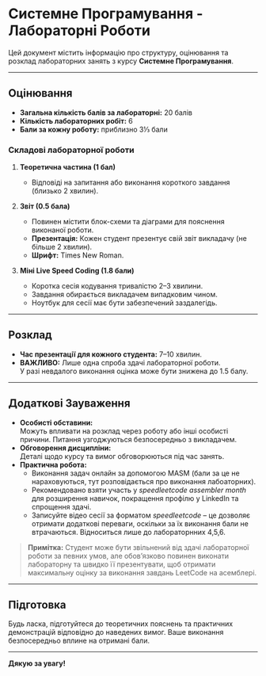 # Системне Програмування - Лабораторні Роботи

Цей документ містить інформацію про структуру, оцінювання та розклад лабораторних занять з курсу **Системне Програмування**.

---

## Оцінювання

- **Загальна кількість балів за лабораторні:** 20 балів  
- **Кількість лабораторних робіт:** 6  
- **Бали за кожну роботу:** приблизно 3⅓ бали

### Складові лабораторної роботи

1. **Теоретична частина (1 бал)**  
   - Відповіді на запитання або виконання короткого завдання (близько 2 хвилин).

2. **Звіт (0.5 бала)**  
   - Повинен містити блок-схеми та діаграми для пояснення виконаної роботи.  
   - **Презентація:** Кожен студент презентує свій звіт викладачу (не більше 2 хвилин).  
   - **Шрифт:** Times New Roman.

3. **Міні Live Speed Coding (1.8 бали)**  
   - Коротка сесія кодування тривалістю 2–3 хвилини.  
   - Завдання обирається викладачем випадковим чином.  
   - Ноутбук для сесії має бути забезпечений заздалегідь.

---

## Розклад

- **Час презентації для кожного студента:** 7–10 хвилин.
- **ВАЖЛИВО:** Лише одна спроба здачі лабораторної роботи.  
  У разі невдалого виконання оцінка може бути знижена до 1.5 балу.

---

## Додаткові Зауваження

- **Особисті обставини:**  
  Можуть впливати на розклад через роботу або інші особисті причини. Питання узгоджуються безпосередньо з викладачем.
- **Обговорення дисципліни:**  
  Деталі щодо курсу та вимог обговорюються під час занять.
- **Практична робота:**  
  - Виконання задач онлайн за допомогою MASM (бали за це не нараховуються, тут розповідається про виконання лабоаторних).
  - Рекомендовано взяти участь у *speedleetcode assembler month* для розширення навичок, покращення профілю у LinkedIn та спрощення здачі.  
  - Записуйте відео сесії за форматом *speedleetcode* – це дозволяє отримати додаткові переваги, оскільки за їх виконання бали не втрачаються. Відноситься лише до лабораторнних 4,5,6.

> **Примітка:** Студент може бути звільнений від здачі лабораторної роботи за певних умов, але обов’язково повинен виконати лабораторну та швидко її презентувати, щоб отримати максимальну оцінку за виконання завдань LeetCode на асемблері.

---

## Підготовка

Будь ласка, підготуйтеся до теоретичних пояснень та практичних демонстрацій відповідно до наведених вимог. Ваше виконання безпосередньо вплине на отримані бали.

---

**Дякую за увагу!**
